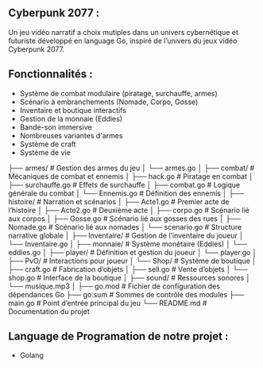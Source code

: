 ## Cyberpunk 2077 :

Un jeu vidéo narratif a choix mutiples dans un univers cybernétique et futuriste développé en language Go, inspiré de l’univers du jeux vidéo Cyberpunk 2077.

## Fonctionnalités :

- Système de combat modulaire (piratage, surchauffe, armes)
- Scénario à embranchements (Nomade, Corpo, Gosse)
- Inventaire et boutique interactifs
- Gestion de la monnaie (Eddies)
- Bande-son immersive
- Nombreuses variantes d'armes
- Système de craft 
- Système de vie 

├── armes/ # Gestion des armes du jeu │ └── armes.go │ ├── combat/ # Mécaniques de combat et ennemis │ ├── hack.go # Piratage en combat │ ├── surchauffe.go # Effets de surchauffe │ ├── combat.go # Logique générale du combat │ └── Ennemis.go # Définition des ennemis │ ├── histoire/ # Narration et scénarios │ ├── Acte1.go # Premier acte de l’histoire │ ├── Acte2.go # Deuxième acte │ ├── corpo.go # Scénario lié aux corpos │ ├── Gosse.go # Scénario lié aux gosses des rues │ ├── Nomade.go # Scénario lié aux nomades │ └── scenario.go # Structure narrative globale │ ├── Inventaire/ # Gestion de l’inventaire du joueur │ └── Inventaire.go │ ├── monnaie/ # Système monétaire (Eddies) │ └── eddies.go │ ├── player/ # Définition et gestion du joueur │ └── player.go │ ├── PvO/ # Interactions pour joueur │ └── Shop/ # Système de boutique │ ├── craft.go # Fabrication d’objets │ ├── sell.go # Vente d’objets │ └── shop.go # Interface de la boutique │ ├── sound/ # Ressources sonores │ └── musique.mp3 │ ├── go.mod # Fichier de configuration des dépendances Go ├── go.sum # Sommes de contrôle des modules ├── main.go # Point d’entrée principal du jeu └── README.md # Documentation du projet




## Language de Programation de notre projet :
- Golang 
